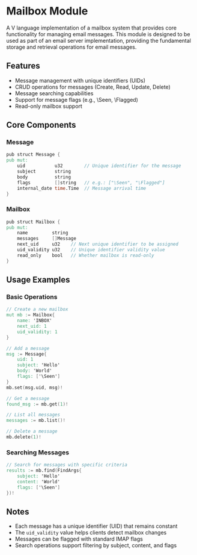 # Mailbox Module

A V language implementation of a mailbox system that provides core functionality for managing email messages. This module is designed to be used as part of an email server implementation, providing the fundamental storage and retrieval operations for email messages.

## Features

- Message management with unique identifiers (UIDs)
- CRUD operations for messages (Create, Read, Update, Delete)
- Message searching capabilities
- Support for message flags (e.g., \Seen, \Flagged)
- Read-only mailbox support

## Core Components

### Message

```v
pub struct Message {
pub mut:	
    uid           u32        // Unique identifier for the message
    subject       string
    body          string
    flags         []string   // e.g.: ["\Seen", "\Flagged"]
    internal_date time.Time  // Message arrival time
}
```

### Mailbox

```v
pub struct Mailbox {
pub mut:
    name         string
    messages     []Message
    next_uid     u32    // Next unique identifier to be assigned
    uid_validity u32    // Unique identifier validity value
    read_only    bool   // Whether mailbox is read-only
}
```

## Usage Examples

### Basic Operations

```v
// Create a new mailbox
mut mb := Mailbox{
    name: 'INBOX'
    next_uid: 1
    uid_validity: 1
}

// Add a message
msg := Message{
    uid: 1
    subject: 'Hello'
    body: 'World'
    flags: ['\Seen']
}
mb.set(msg.uid, msg)!

// Get a message
found_msg := mb.get(1)!

// List all messages
messages := mb.list()!

// Delete a message
mb.delete(1)!
```

### Searching Messages

```v
// Search for messages with specific criteria
results := mb.find(FindArgs{
    subject: 'Hello'
    content: 'World'
    flags: ['\Seen']
})!
```

## Notes

- Each message has a unique identifier (UID) that remains constant
- The `uid_validity` value helps clients detect mailbox changes
- Messages can be flagged with standard IMAP flags
- Search operations support filtering by subject, content, and flags
